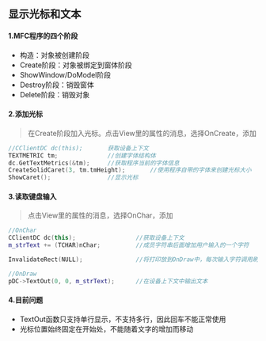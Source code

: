 ## 显示光标和文本

#### 1.MFC程序的四个阶段

* 构造：对象被创建阶段
* Create阶段：对象被绑定到窗体阶段
* ShowWindow/DoModel阶段
* Destroy阶段：销毁窗体
* Delete阶段：销毁对象

#### 2.添加光标

> 在Create阶段加入光标。点击View里的属性的消息，选择OnCreate，添加

```C++
//CClientDC dc(this);		获取设备上下文
TEXTMETRIC tm;				//创建字体结构体
dc.GetTextMetrics(&tm);		//获取程序当前的字体信息
CreateSolidCaret(3, tm.tmHeight);		//使用程序自带的字体来创建光标大小
ShowCaret();				//显示光标
```

#### 3.读取键盘输入

>点击View里的属性的消息，选择OnChar，添加

```C++
//OnChar
CClientDC dc(this);					//获取设备上下文
m_strText += (TCHAR)nChar;			//成员字符串后面增加用户输入的一个字符

InvalidateRect(NULL);				//将打印放到OnDraw中，每次输入字符调用刷新（同时每次窗口刷新也都自动将字体再打印一遍）

//OnDraw
pDC->TextOut(0, 0, m_strText);		//在设备上下文中输出文本
```

#### 4.目前问题

* TextOut函数只支持单行显示，不支持多行，因此回车不能正常使用
* 光标位置始终固定在开始处，不能随着文字的增加而移动

